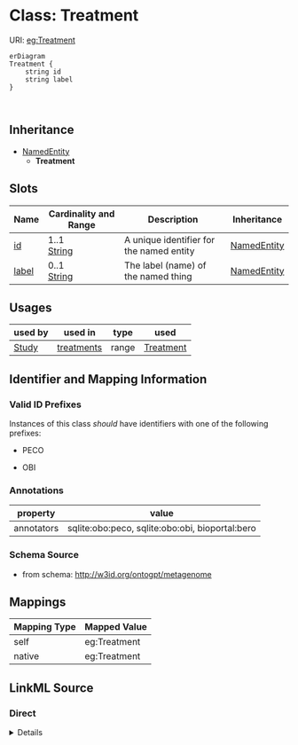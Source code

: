 # Class: Treatment



URI: [eg:Treatment](http://w3id.org/ontogpt/environmental-metagenome/Treatment)


```mermaid
erDiagram
Treatment {
    string id  
    string label  
}



```




## Inheritance
* [NamedEntity](NamedEntity.md)
    * **Treatment**



## Slots

| Name | Cardinality and Range | Description | Inheritance |
| ---  | --- | --- | --- |
| [id](id.md) | 1..1 <br/> [String](String.md) | A unique identifier for the named entity | [NamedEntity](NamedEntity.md) |
| [label](label.md) | 0..1 <br/> [String](String.md) | The label (name) of the named thing | [NamedEntity](NamedEntity.md) |





## Usages

| used by | used in | type | used |
| ---  | --- | --- | --- |
| [Study](Study.md) | [treatments](treatments.md) | range | [Treatment](Treatment.md) |






## Identifier and Mapping Information


### Valid ID Prefixes

Instances of this class *should* have identifiers with one of the following prefixes:

* PECO

* OBI






### Annotations

| property | value |
| --- | --- |
| annotators | sqlite:obo:peco, sqlite:obo:obi, bioportal:bero |



### Schema Source


* from schema: http://w3id.org/ontogpt/metagenome





## Mappings

| Mapping Type | Mapped Value |
| ---  | ---  |
| self | eg:Treatment |
| native | eg:Treatment |





## LinkML Source

<!-- TODO: investigate https://stackoverflow.com/questions/37606292/how-to-create-tabbed-code-blocks-in-mkdocs-or-sphinx -->

### Direct

<details>
```yaml
name: Treatment
id_prefixes:
- PECO
- OBI
annotations:
  annotators:
    tag: annotators
    value: sqlite:obo:peco, sqlite:obo:obi, bioportal:bero
from_schema: http://w3id.org/ontogpt/metagenome
rank: 1000
is_a: NamedEntity

```
</details>

### Induced

<details>
```yaml
name: Treatment
id_prefixes:
- PECO
- OBI
annotations:
  annotators:
    tag: annotators
    value: sqlite:obo:peco, sqlite:obo:obi, bioportal:bero
from_schema: http://w3id.org/ontogpt/metagenome
rank: 1000
is_a: NamedEntity
attributes:
  id:
    name: id
    annotations:
      prompt.skip:
        tag: prompt.skip
        value: 'true'
    description: A unique identifier for the named entity
    comments:
    - this is populated during the grounding and normalization step
    from_schema: http://w3id.org/ontogpt/metagenome
    rank: 1000
    identifier: true
    alias: id
    owner: Treatment
    domain_of:
    - NamedEntity
    - Publication
    range: string
  label:
    name: label
    annotations:
      owl:
        tag: owl
        value: AnnotationProperty, AnnotationAssertion
    description: The label (name) of the named thing
    from_schema: http://w3id.org/ontogpt/metagenome
    aliases:
    - name
    rank: 1000
    slot_uri: rdfs:label
    alias: label
    owner: Treatment
    domain_of:
    - NamedEntity
    range: string

```
</details>